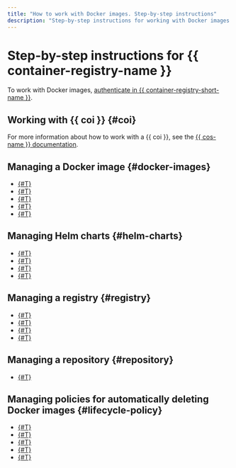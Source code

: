 ```yaml
---
title: "How to work with Docker images. Step-by-step instructions"
description: "Step-by-step instructions for working with Docker images in Yandex.Cloud. From the article you will learn how to manage a Docker image, registry, repository and automatic policies. We will tell you in detail about creating, deleting, uploading and downloading Docker images."
---
```


# Step-by-step instructions for {{ container-registry-name }}

To work with Docker images, [authenticate in {{ container-registry-short-name }}](authentication.md).

## Working with {{ coi }} {#coi}

For more information about how to work with a {{ coi }}, see the [{{ cos-name }} documentation](../../cos/).

## Managing a Docker image {#docker-images}

* [{#T}](docker-image/docker-image-list.md)
* [{#T}](docker-image/docker-image-create.md)
* [{#T}](docker-image/docker-image-push.md)
* [{#T}](docker-image/docker-image-pull.md)
* [{#T}](docker-image/docker-image-delete.md)

## Managing Helm charts {#helm-charts}

* [{#T}](helm-chart/helm-chart-list.md)
* [{#T}](helm-chart/helm-chart-push.md)
* [{#T}](helm-chart/helm-chart-pull.md)
* [{#T}](helm-chart/helm-chart-delete.md)

## Managing a registry {#registry}

* [{#T}](registry/registry-list.md)
* [{#T}](registry/registry-create.md)
* [{#T}](registry/registry-update.md)
* [{#T}](registry/registry-delete.md)

## Managing a repository {#repository}

* [{#T}](repository/repository-list.md)

## Managing policies for automatically deleting Docker images {#lifecycle-policy}

* [{#T}](lifecycle-policy/lifecycle-policy-list.md)
* [{#T}](lifecycle-policy/lifecycle-policy-create.md)
* [{#T}](lifecycle-policy/lifecycle-policy-update.md)
* [{#T}](lifecycle-policy/lifecycle-policy-dry-run.md)
* [{#T}](lifecycle-policy/lifecycle-policy-delete.md)